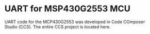 # UART for MSP430G2553 MCU
UART code for the MCP430G2553 was developed in Code COmposer Studio (CCS). The entire CCS project is located here.